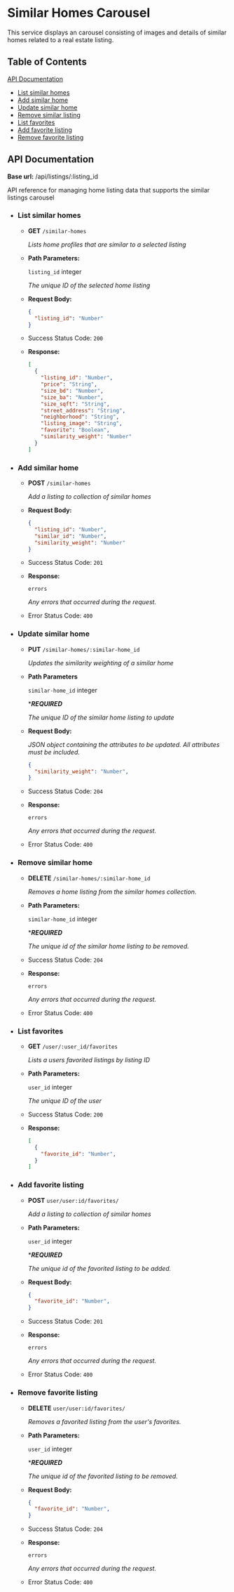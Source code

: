# Similar Homes Carousel

This service displays an carousel consisting of images and details of similar homes related to a real estate listing.

## Table of Contents

[API Documentation](#api-documentation)
* [List similar homes](#list-similar-homes)
* [Add similar home](#add-similar-home)
* [Update similar home](#update-similar-home)
* [Remove similar listing](#remove-similar-home)
* [List favorites](#list-favorites)
* [Add favorite listing](#add-favorite-listing)
* [Remove favorite listing](#remove-favorite-listing)

## API Documentation

**Base url:** /api/listings/:listing_id

API reference for managing home listing data that supports the similar listings carousel

* ### List similar homes
  * __GET__ ```/similar-homes```

    *Lists home profiles that are similar to a selected listing*

  * __Path Parameters:__

      ```listing_id``` integer

      *The unique ID of the selected home listing*

  * __Request Body:__
    ```json
    {
      "listing_id": "Number"
    }

  * Success Status Code: ```200```
  * __Response:__
    ```json
    [
      {
        "listing_id": "Number",
        "price": "String",
        "size_bd": "Number",
        "size_ba": "Number",
        "size_sqft": "String",
        "street_address": "String",
        "neighborhood": "String",
        "listing_image": "String",
        "favorite": "Boolean",
        "similarity_weight": "Number"
      }
    ]
    ```

* ### Add similar home
  * __POST__ ```/similar-homes```

    *Add a listing to collection of similar homes*

  * __Request Body:__
    ```json
    {
      "listing_id": "Number",
      "similar_id": "Number",
      "similarity_weight": "Number"
    }
    ```

  * Success Status Code: ```201```

  * __Response:__

    ```errors```

    *Any errors that occurred during the request.*

  * Error Status Code: ```400```


* ### Update similar home
  * __PUT__ ```/similar-homes/:similar-home_id```

    *Updates the similarity weighting of a similar home*

  * __Path Parameters__

    ```similar-home_id``` integer

    ****REQUIRED***

    *The unique ID of the similar home listing to update*

  * __Request Body:__

    *JSON object containing the attributes to be updated. All attributes must be included.*
    ```json
    {
      "similarity_weight": "Number",
    }
    ```
  * Success Status Code: ```204```

  * __Response:__

    ```errors```

    *Any errors that occurred during the request.*

  * Error Status Code: ```400```

* ### Remove similar home
  * __DELETE__ ```/similar-homes/:similar-home_id```

    *Removes a home listing from the similar homes collection.*

  * __Path Parameters:__

    ```similar-home_id``` integer

    ****REQUIRED***

    *The unique id of the similar home listing to be removed.*

  * Success Status Code: ```204```

  * __Response:__

    ```errors```

    *Any errors that occurred during the request.*

  * Error Status Code: ```400```

* ### List favorites
  * __GET__ ```/user/:user_id/favorites```

    *Lists a users favorited listings by listing ID*

  * __Path Parameters:__

      ```user_id``` integer

      *The unique ID of the user*

  * Success Status Code: ```200```
  * __Response:__
    ```json
    [
      {
        "favorite_id": "Number",
      }
    ]
    ```

* ### Add favorite listing
  * __POST__ ```user/user:id/favorites/```

    *Add a listing to collection of similar homes*

  * __Path Parameters:__

    ```user_id``` integer

    ****REQUIRED***

    *The unique id of the favorited listing to be added.*

  * __Request Body:__
    ```json
    {
      "favorite_id": "Number",
    }
    ```

  * Success Status Code: ```201```

  * __Response:__

    ```errors```

    *Any errors that occurred during the request.*

  * Error Status Code: ```400```

* ### Remove favorite listing
  * __DELETE__ ```user/user:id/favorites/```

    *Removes a favorited listing from the user's favorites.*

  * __Path Parameters:__

    ```user_id``` integer

    ****REQUIRED***

    *The unique id of the favorited listing to be removed.*

  * __Request Body:__
    ```json
    {
      "favorite_id": "Number",
    }
    ```

  * Success Status Code: ```204```

  * __Response:__

    ```errors```

    *Any errors that occurred during the request.*

  * Error Status Code: ```400```

